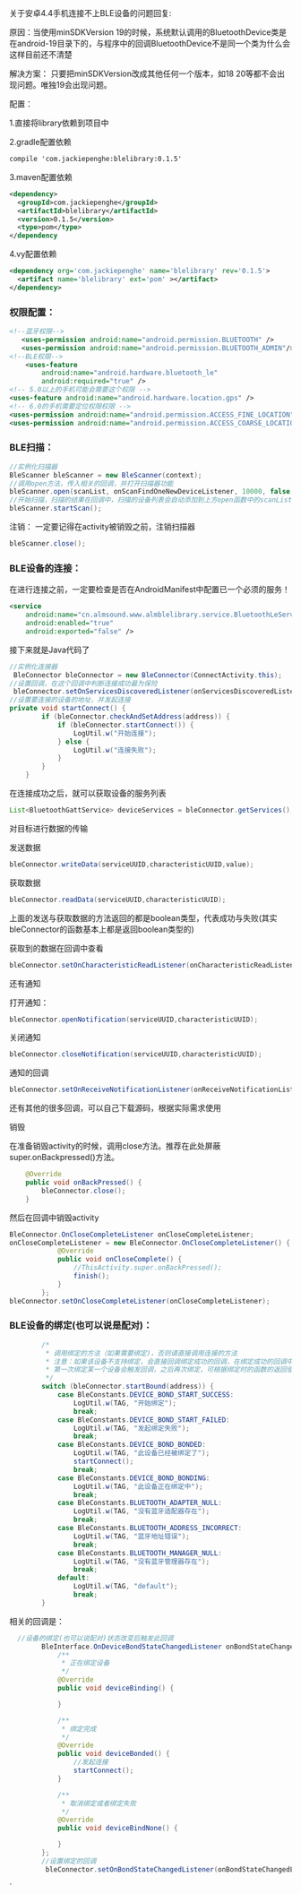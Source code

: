 关于安卓4.4手机连接不上BLE设备的问题回复:

原因：当使用minSDKVersion 19的时候，系统默认调用的BluetoothDevice类是在android-19目录下的，与程序中的回调BluetoothDevice不是同一个类为什么会这样目前还不清楚

解决方案：
只要把minSDKVersion改成其他任何一个版本，如18 20等都不会出现问题。唯独19会出现问题。


配置：

1.直接将library依赖到项目中

2.gradle配置依赖
```xml
compile 'com.jackiepenghe:blelibrary:0.1.5'
```
3.maven配置依赖
```xml
<dependency>
  <groupId>com.jackiepenghe</groupId>
  <artifactId>blelibrary</artifactId>
  <version>0.1.5</version>
  <type>pom</type>
</dependency
```
4.vy配置依赖
```xml
<dependency org='com.jackiepenghe' name='blelibrary' rev='0.1.5'>
  <artifact name='blelibrary' ext='pom' ></artifact>
</dependency>
```

###  权限配置：
```xml
<!--蓝牙权限-->
   <uses-permission android:name="android.permission.BLUETOOTH" />
   <uses-permission android:name="android.permission.BLUETOOTH_ADMIN"/>
<!--BLE权限-->
    <uses-feature
        android:name="android.hardware.bluetooth_le"
        android:required="true" />
<!-- 5.0以上的手机可能会需要这个权限 -->
<uses-feature android:name="android.hardware.location.gps" />
<!-- 6.0的手机需要定位权限权限 -->
<uses-permission android:name="android.permission.ACCESS_FINE_LOCATION"/>
<uses-permission android:name="android.permission.ACCESS_COARSE_LOCATION"/>
```
### BLE扫描：
```java
//实例化扫描器
BleScanner bleScanner = new BleScanner(context);
//调用open方法，传入相关的回调，并打开扫描器功能
bleScanner.open(scanList, onScanFindOneNewDeviceListener, 10000, false, onScanCompleteListener);
//开始扫描，扫描的结果在回调中，扫描的设备列表会自动添加到上方open函数中的scanList中
bleScanner.startScan();
```

注销：
一定要记得在activity被销毁之前，注销扫描器

```java
bleScanner.close();
```

### BLE设备的连接：

在进行连接之前，一定要检查是否在AndroidManifest中配置已一个必须的服务！

```xml 
<service
    android:name="cn.almsound.www.almblelibrary.service.BluetoothLeService"
    android:enabled="true"
    android:exported="false" />

``` 
接下来就是Java代码了

```java
//实例化连接器
 BleConnector bleConnector = new BleConnector(ConnectActivity.this);
//设置回调，在这个回调中判断连接成功最为保险
 bleConnector.setOnServicesDiscoveredListener(onServicesDiscoveredListener);
//设置要连接的设备的地址，并发起连接
private void startConnect() {
        if (bleConnector.checkAndSetAddress(address)) {
            if (bleConnector.startConnect()) {
                LogUtil.w("开始连接");    
            } else {
                LogUtil.w("连接失败");              
            }
        }
    }
```

在连接成功之后，就可以获取设备的服务列表
```java
List<BluetoothGattService> deviceServices = bleConnector.getServices();
```

对目标进行数据的传输

发送数据
```java
bleConnector.writeData(serviceUUID,characteristicUUID,value);
```

获取数据
```java
bleConnector.readData(serviceUUID,characteristicUUID);
```

上面的发送与获取数据的方法返回的都是boolean类型，代表成功与失败(其实bleConnector的函数基本上都是返回boolean类型的)

获取到的数据在回调中查看
```java
bleConnector.setOnCharacteristicReadListener(onCharacteristicReadListener);
```

还有通知

打开通知：
```java
bleConnector.openNotification(serviceUUID,characteristicUUID);
```

关闭通知
```java
bleConnector.closeNotification(serviceUUID,characteristicUUID);
```

通知的回调
```java
bleConnector.setOnReceiveNotificationListener(onReceiveNotificationListener);
```

还有其他的很多回调，可以自己下载源码，根据实际需求使用

销毁

在准备销毁activity的时候，调用close方法。推荐在此处屏蔽super.onBackpressed()方法。
```java
    @Override
    public void onBackPressed() {
        bleConnector.close();
    }
```

然后在回调中销毁activity
```java
BleConnector.OnCloseCompleteListener onCloseCompleteListener;
onCloseCompleteListener = new BleConnector.OnCloseCompleteListener() {
            @Override
            public void onCloseComplete() {
                //ThisActivity.super.onBackPressed();
                finish();
            }
        };
bleConnector.setOnCloseCompleteListener(onCloseCompleteListener);
```

### BLE设备的绑定(也可以说是配对)：

```java
        /*
         * 调用绑定的方法（如果需要绑定)，否则请直接调用连接的方法
         * 注意：如果该设备不支持绑定，会直接回调绑定成功的回调，在绑定成功的回调中发起连接即可
         * 第一次绑定某一个设备会触发回调，之后再次绑定，可根据绑定时的函数的返回值来判断绑定状态，以进行下一步操作
         */
        switch (bleConnector.startBound(address)) {
            case BleConstants.DEVICE_BOND_START_SUCCESS:
                LogUtil.w(TAG, "开始绑定");
                break;
            case BleConstants.DEVICE_BOND_START_FAILED:
                LogUtil.w(TAG, "发起绑定失败");
                break;
            case BleConstants.DEVICE_BOND_BONDED:
                LogUtil.w(TAG, "此设备已经被绑定了");
                startConnect();
                break;
            case BleConstants.DEVICE_BOND_BONDING:
                LogUtil.w(TAG, "此设备正在绑定中");
                break;
            case BleConstants.BLUETOOTH_ADAPTER_NULL:
                LogUtil.w(TAG, "没有蓝牙适配器存在");
                break;
            case BleConstants.BLUETOOTH_ADDRESS_INCORRECT:
                LogUtil.w(TAG, "蓝牙地址错误");
                break;
            case BleConstants.BLUETOOTH_MANAGER_NULL:
                LogUtil.w(TAG, "没有蓝牙管理器存在");
                break;
            default:
                LogUtil.w(TAG, "default");
                break;
        }
```
相关的回调是：
```java
  //设备的绑定(也可以说配对)状态改变后触发此回调
        BleInterface.OnDeviceBondStateChangedListener onBondStateChangedListener = new BleInterface.OnDeviceBondStateChangedListener() {
            /**
             * 正在绑定设备
             */
            @Override
            public void deviceBinding() {

            }

            /**
             * 绑定完成
             */
            @Override
            public void deviceBonded() {
                //发起连接
                startConnect();
            }

            /**
             * 取消绑定或者绑定失败
             */
            @Override
            public void deviceBindNone() {

            }
        };
        //设置绑定的回调
         bleConnector.setOnBondStateChangedListener(onBondStateChangedListener);
```
`
